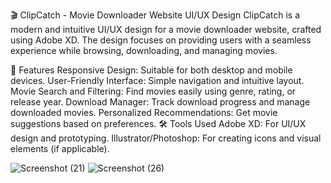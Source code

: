 🎬 ClipCatch - Movie Downloader Website UI/UX Design
ClipCatch is a modern and intuitive UI/UX design for a movie downloader website, crafted using Adobe XD. The design focuses on providing users with a seamless experience while browsing, downloading, and managing movies.

🌟 Features
Responsive Design: Suitable for both desktop and mobile devices.
User-Friendly Interface: Simple navigation and intuitive layout.
Movie Search and Filtering: Find movies easily using genre, rating, or release year.
Download Manager: Track download progress and manage downloaded movies.
Personalized Recommendations: Get movie suggestions based on preferences.
🛠️ Tools Used
Adobe XD: For UI/UX design and prototyping.
Illustrator/Photoshop: For creating icons and visual elements (if applicable).

![Screenshot (21)](https://github.com/user-attachments/assets/7f3d2eed-cf4b-41b0-99e3-26f9864d0ae5)
![Screenshot (26)](https://github.com/user-attachments/assets/57324927-a7a6-4d80-ace0-1a506e9d3989)

